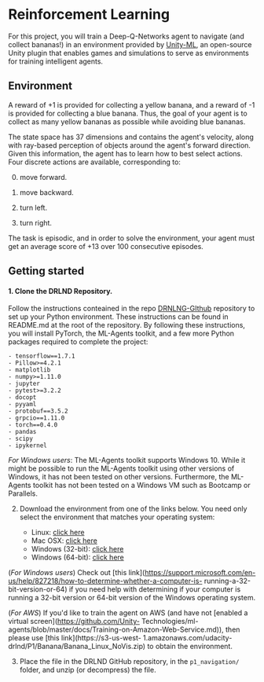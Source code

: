 # Reinforcement Learning

For this project, you will train a Deep-Q-Networks agent to navigate (and collect bananas!) in an environment provided by [Unity-ML](https://github.com/Unity-Technologies/ml-agents), an open-source Unity plugin that enables games and simulations to serve as environments for training intelligent agents.

## Environment

A reward of +1 is provided for collecting a yellow banana, and a reward of -1 is provided for collecting a blue banana. Thus, the goal of your agent is to collect as many yellow bananas as possible while avoiding blue bananas.

The state space has 37 dimensions and contains the agent's velocity, along with ray-based perception of objects around the agent's forward direction. Given this information, the agent has to learn how to best select actions. Four discrete actions are available, corresponding to:

0. move forward.

1. move backward.

2. turn left.

3. turn right.

The task is episodic, and in order to solve the environment, your agent must get an average score of +13 over 100 consecutive episodes.

## Getting started

#### 1. Clone the DRLND Repository. 

Follow the instructions conteained in the repo [DRNLNG-GIthub](https://github.com/udacity/deep-reinforcement-learning#dependencies)     repository to set up your Python environment. These instructions can be found in README.md at the root of the repository. By             following these instructions, you will install PyTorch, the ML-Agents toolkit, and a few more Python packages required to complete       the project:

    - tensorflow==1.7.1
    - Pillow>=4.2.1
    - matplotlib
    - numpy>=1.11.0
    - jupyter
    - pytest>=3.2.2
    - docopt
    - pyyaml
    - protobuf==3.5.2
    - grpcio==1.11.0
    - torch==0.4.0
    - pandas
    - scipy
    - ipykernel

*For Windows users*: The ML-Agents toolkit supports Windows 10. While it might be possible to run the ML-Agents toolkit using other
versions of Windows, it has not been tested on other versions. Furthermore, the ML-Agents toolkit has not been tested on a               Windows VM such as Bootcamp or Parallels.

2. Download the environment from one of the links below.  You need only select the environment that matches your operating system:
    
    - Linux: [click here](https://s3-us-west-1.amazonaws.com/udacity-drlnd/P1/Banana/Banana_Linux.zip)
    - Mac OSX: [click here](https://s3-us-west-1.amazonaws.com/udacity-drlnd/P1/Banana/Banana.app.zip)
    - Windows (32-bit): [click here](https://s3-us-west-1.amazonaws.com/udacity-drlnd/P1/Banana/Banana_Windows_x86.zip)
    - Windows (64-bit): [click here](https://s3-us-west-1.amazonaws.com/udacity-drlnd/P1/Banana/Banana_Windows_x86_64.zip)
    
(_For Windows users_) Check out [this link](https://support.microsoft.com/en-us/help/827218/how-to-determine-whether-a-computer-is-     running-a-32-bit-version-or-64) if you need help with determining if your computer is running a 32-bit version or 64-bit version of     the Windows operating system.

(_For AWS_) If you'd like to train the agent on AWS (and have not [enabled a virtual screen](https://github.com/Unity-                   Technologies/ml-agents/blob/master/docs/Training-on-Amazon-Web-Service.md)), then please use [this link](https://s3-us-west-             1.amazonaws.com/udacity-drlnd/P1/Banana/Banana_Linux_NoVis.zip) to obtain the environment.

3. Place the file in the DRLND GitHub repository, in the `p1_navigation/` folder, and unzip (or decompress) the file. 

